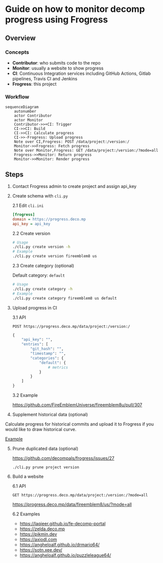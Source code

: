 # Guide on how to monitor decomp progress using Frogress

## Overview

### Concepts

- **Contributor**: who submits code to the repo
- **Monitor**: usually a website to show progress
- **CI**: Continuous Integration services including GitHub Actions, Gitlab pipelines, Travis CI and Jenkins
- **Frogress**: this project

### Workflow

```mermaid
sequenceDiagram
    autonumber
    actor Contributor
    actor Monitor
    Contributor->>+CI: Trigger
    CI->>CI: Build
    CI->>CI: Calculate progress
    CI->>-Frogress: Upload progress
    Note over CI,Frogress: POST /data/project:/version:/
    Monitor->>Frogress: Fetch progress
    Note over Monitor,Frogress: GET /data/project:/version:/?mode=all
    Frogress->>Monitor: Return progress
    Monitor->>Monitor: Render progress
```

## Steps

1. Contact Frogress admin to create project and assign api_key

2. Create schema with `cli.py`

    2.1 Edit `cli.ini`
    
    ```ini
    [frogress]
    domain = https://progress.deco.mp
    api_key = api_key
    ```

    2.2 Create version

    ```bash
    # Usage
    ./cli.py create version -h
    # Example
    ./cli.py create version fireemblem8 us
    ```
    
    2.3 Create category (optional)
    
    Default category: `default`

    ```bash
    # Usage
    ./cli.py create category -h
    # Example
    ./cli.py create category fireemblem8 us default
    ```

3. Upload progress in CI

    3.1 API
    
    ```
    POST https://progress.deco.mp/data/project:/version:/
    ```
    
    ```python
    {
        "api_key": "",
        "entries": [
            "git_hash": "",
            "timestamp": "",
            "categories": {
                "default": {
                    # metrics
                }
            }
        ]
    }
    ```

    3.2 Example
    
    https://github.com/FireEmblemUniverse/fireemblem8u/pull/307

4. Supplement historical data (optional)

Calculate progress for historical commits and upload it to Frogress if you would like to draw historical curve.

[Example](https://github.com/laqieer/fireemblem8u/blob/master/.github/workflows/supplement-progress.yml)

5. Prune duplicated data (optional)

    https://github.com/decompals/frogress/issues/27
    ```
    ./cli.py prune project version
    ```

6. Build a website

    6.1 API

    ```
    GET https://progress.deco.mp/data/project:/version:/?mode=all
    ```

    https://progress.deco.mp/data/fireemblem8/us/?mode=all

    6.2 Examples

      - https://laqieer.github.io/fe-decomp-portal
      - https://zelda.deco.mp
      - https://pikmin.dev
      - https://axiodl.com
      - https://angheloalf.github.io/drmario64/
      - https://sotn.xee.dev/
      - https://angheloalf.github.io/puzzleleague64/
